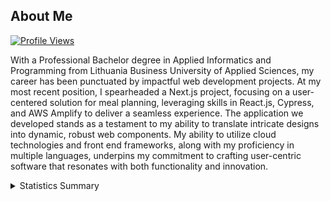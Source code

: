 ## About Me

[![Profile Views](https://visitcount.itsvg.in/api?id=Geedium&label=Profile%20Views&color=1&icon=0&pretty=true)](https://visitcount.itsvg.in)

With a Professional Bachelor degree in Applied Informatics and Programming from Lithuania Business University of Applied Sciences, my career has been punctuated by impactful web development projects. At my most recent position, I spearheaded a Next.js project, focusing on a user-centered solution for meal planning, leveraging skills in React.js, Cypress, and AWS Amplify to deliver a seamless experience.
The application we developed stands as a testament to my ability to translate intricate designs into dynamic, robust web components. My ability to utilize cloud technologies and front end frameworks, along with my proficiency in multiple languages, underpins my commitment to crafting user-centric software that resonates with both functionality and innovation.
<details>
  <summary>Statistics Summary</summary>
  <table>
    <tbody>
      <tr>
        <th>
          <a href="https://github-profile-summary-cards.vercel.app/api/cards/repos-per-language?username=Geedium">
            <img src="https://github-profile-summary-cards.vercel.app/api/cards/repos-per-language?username=Geedium&theme=dracula"/>
          </a>
        </th>
        <th>
          <a href="https://github-profile-summary-cards.vercel.app/api/cards/most-commit-language?username=Geedium">
            <img src="https://github-profile-summary-cards.vercel.app/api/cards/most-commit-language?username=Geedium&theme=dracula"/>
          </a>
        </th>
      </tr>
    </tbody>
    <tbody>
      <tr>
        <td>
          <a href="https://github-profile-summary-cards.vercel.app/api/cards/stats?username=Geedium">
            <img src="https://github-profile-summary-cards.vercel.app/api/cards/stats?username=Geedium&theme=dracula"/>
          </a>
        </td>
        <td>
          <a href="https://github-profile-summary-cards.vercel.app/api/cards/productive-time?username=Geedium">
            <img src="https://github-profile-summary-cards.vercel.app/api/cards/productive-time?username=Geedium&theme=dracula"/>
          </a>
        </td>
      </tr>
    </tbody>
  </table> 
</details>
